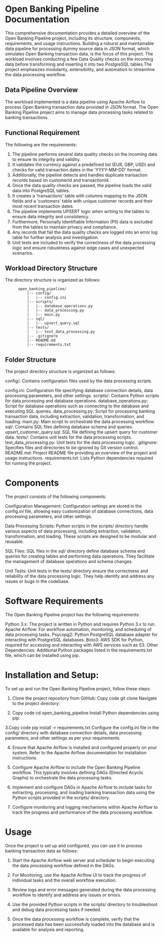 # Open Banking Pipeline Documentation
This comprehensive documentation provides a detailed overview of the Open Banking Pipeline project, including its structure, components, requirements, and usage instructions.
Building a roburst and maintainable data pipeline for processing dummy source data in JSON format, which simulates Open Banking transaction data, is the focus of this project. The workload involves conducting a few Data Quality checks on the incoming data before transforming and inserting it into two PostgreSQL tables.The project emphasizes modularity, extensibility, and automation to streamline the data processing workflow.

##  Data Pipeline Overview
The workload implemented is a data pipeline using Apache Airflow to process Open Banking transaction data provided in JSON format. The Open Banking Pipeline project aims to manage data processing tasks related to banking transactions.

## Functional Requirement

The following are the requirements:
1. The pipeline performs several data quality checks on the incoming data to ensure its integrity and validity.
2. It validates the currency against a predefined list (EUR, GBP, USD) and checks for valid transaction dates in the 'YYYY-MM-DD' format.
3. Additionally, the pipeline detects and handles duplicate transaction records based on customerId and transactionId.
4. Once the data quality checks are passed, the pipeline loads the valid data into PostgreSQL tables.
5. It creates a 'transactions' table with columns mapping to the JSON fields and a 'customers' table with unique customer records and their most recent transaction dates.
6. The pipeline implements UPSERT logic when writing to the tables to ensure data integrity and consistency.
7. Furthermore, Personally Identifiable Information (PII) data is excluded from the tables to maintain privacy and compliance.
8. Any records that fail the data quality checks are logged into an error log table for further analysis and investigation.
9. Unit tests are included to verify the correctness of the data processing logic and ensure robustness against edge cases and unexpected scenarios.


## Workload Directory Structure
The directory structure is organized as follows:

          open_banking_pipeline/
              |-- config/
              |   |-- config.ini
              |-- scripts/
              |   |-- database_operations.py
              |   |-- data_processing.py
              |   |-- main.py
              |-- sql/
              |   |-- upsert_query.sql
              |-- tests/
              |   |-- test_data_processing.py
              |-- .gitignore
              |-- README.md
              |-- requirements.txt
              

## Folder Structure
The project directory structure is organized as follows:

config/: Contains configuration files used by the data processing scripts.

config.ini: Configuration file specifying database connection details, data processing parameters, and other settings.
scripts/: Contains Python scripts for data processing and database operations.
database_operations.py: Script for database operations such as connecting to the database and executing SQL queries.
data_processing.py: Script for processing banking transaction data, including extraction, validation, transformation, and loading.
main.py: Main script to orchestrate the data processing workflow.
sql/: Contains SQL files defining database schema and queries.
upsert_customer_query.sql: SQL file defining the upsert query for customer data.
tests/: Contains unit tests for the data processing scripts.
test_data_processing.py: Unit tests for the data processing logic.
.gitignore: Specifies files and directories to be ignored by Git version control.
README.md: Project README file providing an overview of the project and usage instructions.
requirements.txt: Lists Python dependencies required for running the project.


# Components
The project consists of the following components:

Configuration Management: Configuration settings are stored in the config.ini file, allowing easy customization of database connections, data processing parameters, and other settings.

Data Processing Scripts: Python scripts in the scripts/ directory handle various aspects of data processing, including extraction, validation, transformation, and loading. These scripts are designed to be modular and reusable.

SQL Files: SQL files in the sql/ directory define database schema and queries for creating tables and performing data operations. They facilitate the management of database operations and schema changes.

Unit Tests: Unit tests in the tests/ directory ensure the correctness and reliability of the data processing logic. They help identify and address any issues or bugs in the codebase.

# Software Requirements
The Open Banking Pipeline project has the following requirements:

Python 3.x: The project is written in Python and requires Python 3.x to run.
Apache Airflow: For workflow automation, monitoring, and scheduling of data processing tasks.
Psycopg2: Python PostgreSQL database adapter for interacting with PostgreSQL databases.
Boto3: AWS SDK for Python, required for accessing and interacting with AWS services such as S3.
Other Dependencies: Additional Python packages listed in the requirements.txt file, which can be installed using pip.

# Installation and Setup:
To set up and run the Open Banking Pipeline project, follow these steps:

1. Clone the project repository from GitHub:
          Copy code
          git clone <repository-url>
          Navigate to the project directory:


2. Copy code
          cd open_banking_pipeline
          Install Python dependencies using pip:


3.Copy code
          pip install -r requirements.txt
          Configure the config.ini file in the config/ directory with database connection details, data processing parameters, and other settings as per your requirements.

4. Ensure that Apache Airflow is installed and configured properly on your system. Refer to the Apache Airflow documentation for installation instructions.

5. Configure Apache Airflow to include the Open Banking Pipeline workflow. This typically involves defining DAGs (Directed Acyclic Graphs) to orchestrate the data processing tasks.

6. Implement and configure DAGs in Apache Airflow to include tasks for extracting, processing, and loading banking transaction data using the Python scripts provided in the scripts/ directory.

7. Configure monitoring and logging mechanisms within Apache Airflow to track the progress and performance of the data processing workflow.

# Usage
Once the project is set up and configured, you can use it to process banking transaction data as follows:

1. Start the Apache Airflow web server and scheduler to begin executing the data processing workflow defined in the DAGs.

2. For Monitoring, use the Apache Airflow UI to track the progress of individual tasks and the overall workflow execution.

3. Review logs and error messages generated during the data processing workflow to identify and address any issues or errors.

4. Use the provided Python scripts in the scripts/ directory to troubleshoot and debug data processing tasks if needed.

5. Once the data processing workflow is complete, verify that the processed data has been successfully loaded into the database and is available for analysis and reporting.
